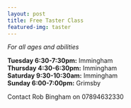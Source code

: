 ```yaml
---
layout: post
title: Free Taster Class
featured-img: taster
---
```

*For all ages and abilities*

**Tuesday 6:30-7:30pm:** Immingham<br />
**Thursday 4:30-6:30pm:** Immingham<br/>
**Saturday 9:30-10:30am:** Immingham<br/>
**Sunday 6:00-7:00pm:** Grimsby<br/>


Contact Rob Bingham on 07894632330
